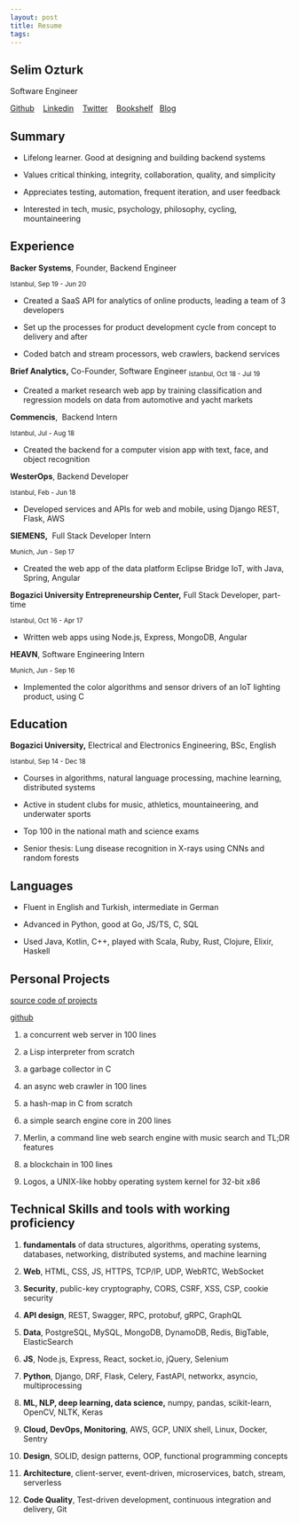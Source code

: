 ```yaml
---
layout: post
title: Resume 
tags: 
---
```


## Selim Ozturk

Software Engineer 

[Github​](https://github.com/selimslab/)
&nbsp;&nbsp;
[​Linkedin​](https://www.linkedin.com/in/time) 
&nbsp;&nbsp;
[​Twitter​](https://twitter.com/selimsnotes) 
&nbsp;&nbsp;
[​Bookshelf​](https://www.goodreads.com/review/list/24616331-selim?order=d&shelf=read&sort=avg_rating) 
&nbsp;&nbsp;
[​Blog](/)

## Summary

* Lifelong learner. Good at designing and building backend systems
  
* Values critical thinking, integrity, collaboration, quality, and simplicity

* Appreciates testing, automation, frequent iteration, and user feedback

* Interested in tech, music, psychology, philosophy, cycling, mountaineering

## Experience

**Backer Systems**​, Founder, Backend Engineer 

<span style="font-size:smaller;">  Istanbul, Sep 19 - Jun 20 </span>

* Created a SaaS API for analytics of online products, leading a team of 3 developers
  
* Set up the processes for product development cycle from concept to delivery and after

* Coded batch and stream processors, web crawlers, backend services

**Brief Analytics​,** Co-Founder, Software Engineer 
<sub>  Istanbul, Oct 18 - Jul 19</sub>

* Created a market research web app by training classification and regression models on data from automotive and yacht markets

**Commencis​**, ​ Backend Intern 

<sub>  Istanbul, Jul - Aug 18 </sub>  

* Created the backend for a computer vision app with text, face, and object recognition 
  
**WesterOps​**, ​Backend Developer

<sub>  Istanbul, Feb - Jun 18 </sub>

* Developed services and APIs for web and mobile, using ​Django REST, Flask, AWS 

**SIEMENS​,** ​ Full Stack Developer Intern

<sub>  Munich, Jun - Sep 17</sub>

* Created the web app of the data platform Eclipse Bridge IoT, with Java, Spring, Angular 

**Bogazici University Entrepreneurship Center​,** ​Full Stack Developer, part-time

<sub>  Istanbul, Oct 16 - Apr 17</sub>

* Written web apps using Node.js, Express, MongoDB, Angular 

**HEAVN​**, ​Software Engineering Intern

<sub> Munich, Jun - Sep 16 </sub> 

* Implemented the color algorithms and sensor drivers of an IoT lighting product, using C

## Education

**Bogazici University​,** Electrical and Electronics Engineering, ​BSc, English 

<sub> Istanbul, Sep 14 - Dec 18 </sub>

* Courses in algorithms, natural language processing, machine learning, distributed systems
  
* Active in student clubs for music, athletics, mountaineering, and underwater sports

* Top 100 in the national math and science exams

* Senior thesis: Lung disease recognition in X-rays using CNNs and random forests

## Languages

* Fluent in English and Turkish, intermediate in German
  
* Advanced in Python, good at Go, JS/TS, C, SQL

* Used Java, Kotlin, C++, played with Scala, Ruby, Rust, Clojure, Elixir, Haskell

## Personal Projects 

[source code of projects](/#projects)

[github​](https://github.com/selimslab/)

1. a concurrent web server in 100 lines
   
2. a Lisp interpreter from scratch

3. a garbage collector in C

4. an async web crawler in 100 lines

5. a hash-map in C from scratch

6. a simple search engine core in 200 lines

7. Merlin​, a command line web search engine with music search and TL;DR features

8. a blockchain in 100 lines

9. Logos​, a UNIX-like hobby operating system kernel for 32-bit x86

## Technical Skills and tools with working proficiency

1. **fundamentals** of ​data structures, algorithms, operating systems, databases, networking, distributed systems, and machine learning

2. **Web​**, HTML, CSS, JS, HTTPS, TCP/IP, UDP, WebRTC, WebSocket

3. **Security​**, public-key cryptography, CORS, CSRF, XSS, CSP, cookie security

4. **API design​**, REST, Swagger, RPC, protobuf, gRPC, GraphQL

5. **Data**, ​PostgreSQL, MySQL, MongoDB, DynamoDB, Redis, BigTable, ElasticSearch

6. **JS**, ​Node.js, Express, React, socket.io, jQuery, Selenium

7. **Python**, ​Django, DRF, Flask, Celery, FastAPI, networkx, asyncio, multiprocessing

8. **ML, NLP, deep learning, data science,** ​numpy, pandas, scikit-learn, ​OpenCV, ​NLTK, Keras

9.  **Cloud, DevOps, Monitoring**, ​AWS​,​ GCP, UNIX shell, Linux, Docker, Sentry

10. **Design**, ​SOLID, design patterns, OOP, functional programming concepts

11. **Architecture**, ​client-server, event-driven, microservices, batch, stream, serverless

12. **Code Quality**, ​Test-driven development, continuous integration and delivery, Git